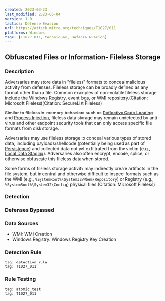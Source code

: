 ```yaml
---
created: 2023-03-23
last_modified: 2023-05-04
version: 1.0
tactics: Defense Evasion
url: https://attack.mitre.org/techniques/T1027/011
platforms: Windows
tags: [T1027_011, techniques, Defense_Evasion]
---
```


## Obfuscated Files or Information- Fileless Storage

### Description

Adversaries may store data in "fileless" formats to conceal malicious activity from defenses. Fileless storage can be broadly defined as any format other than a file. Common examples of non-volatile fileless storage include the Windows Registry, event logs, or WMI repository.(Citation: Microsoft Fileless)(Citation: SecureList Fileless)

Similar to fileless in-memory behaviors such as [Reflective Code Loading](https://attack.mitre.org/techniques/T1620) and [Process Injection](https://attack.mitre.org/techniques/T1055), fileless data storage may remain undetected by anti-virus and other endpoint security tools that can only access specific file formats from disk storage.

Adversaries may use fileless storage to conceal various types of stored data, including payloads/shellcode (potentially being used as part of [Persistence](https://attack.mitre.org/tactics/TA0003)) and collected data not yet exfiltrated from the victim (e.g., [Local Data Staging](https://attack.mitre.org/techniques/T1074/001)). Adversaries also often encrypt, encode, splice, or otherwise obfuscate this fileless data when stored.

Some forms of fileless storage activity may indirectly create artifacts in the file system, but in central and otherwise difficult to inspect formats such as the WMI (e.g., `%SystemRoot%\System32\Wbem\Repository`) or Registry (e.g., `%SystemRoot%\System32\Config`) physical files.(Citation: Microsoft Fileless) 

### Detection



### Defenses Bypassed



### Data Sources

  - WMI: WMI Creation
  -  Windows Registry: Windows Registry Key Creation
### Detection Rule

```query
tag: detection_rule
tag: T1027_011
```

### Rule Testing

```query
tag: atomic_test
tag: T1027_011
```
